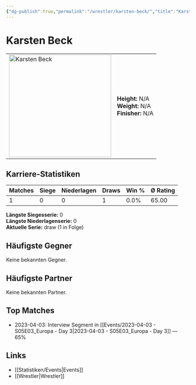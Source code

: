 ```yaml
---
{"dg-publish":true,"permalink":"/wrestler/karsten-beck/","title":"Karsten Beck","tags":["wrestler"],"noteIcon":""}
---
```



# Karsten Beck

<table>
        <tr>
        <td><img src="https://github.com/CptSpaulding1980/choke-slam-wrestling/releases/download/images/Karsten_Beck.png" width="280" alt="Karsten Beck"></td>
        <td>
        <b>Height:</b> N/A<br>
        <b>Weight:</b> N/A<br>
        <b>Finisher:</b> N/A<br>
        </td>
        </tr>
        </table>
        
## Karriere-Statistiken

| Matches | Siege | Niederlagen | Draws | Win % | Ø Rating |
|---------|-------|-------------|-------|-------|-----------|
| 1 | 0 | 0 | 1 | 0.0% | 65.00 |

**Längste Siegesserie:** 0<br>**Längste Niederlagenserie:** 0<br>**Aktuelle Serie:** draw (1 in Folge)


## Häufigste Gegner
Keine bekannten Gegner.

## Häufigste Partner
Keine bekannten Partner.

## Top Matches
- 2023-04-03: Interview Segment in [[Events/2023-04-03 - S05E03_Europa - Day 3\|2023-04-03 - S05E03_Europa - Day 3]] — 65%

## Links
- [[Statistiken/Events\|Events]]
- [[Wrestler\|Wrestler]]
